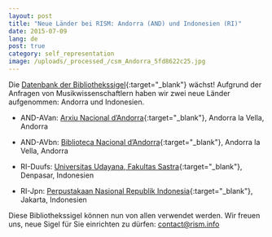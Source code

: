 ```yaml
---
layout: post
title: "Neue Länder bei RISM: Andorra (AND) und Indonesien (RI)"
date: 2015-07-09
lang: de
post: true
category: self_representation
image: /uploads/_processed_/csm_Andorra_5fd8622c25.jpg
---
```



Die [Datenbank der Bibliothekssigel](http://www.rism.info/de/sigla.html){:target="_blank"} wächst! Aufgrund der Anfragen von Musikwissenschaftlern haben wir zwei neue Länder aufgenommen: Andorra und Indonesien.



- AND-AVan: [Arxiu Nacional d’Andorra](http://www.cultura.ad/arxiu-nacional-andorra){:target="_blank"}, Andorra la Vella, Andorra

- AND-AVbn: [Biblioteca Nacional d’Andorra](http://www.cultura.ad/biblioteca-nacional-2){:target="_blank"}, Andorra la Vella, Andorra

- RI-Duufs: [Universitas Udayana, Fakultas Sastra](http://www.fs.unud.ac.id/ind/){:target="_blank"}, Denpasar, Indonesien

- RI-Jpn: [Perpustakaan Nasional Republik Indonesia](http://www.pnri.go.id/){:target="_blank"}, Jakarta, Indonesien





Diese Bibliothekssigel können nun von allen verwendet werden. Wir freuen uns, neue Sigel für Sie einrichten zu dürfen: [contact@rism.info](mailto:contact@rism.info)





<script type="text/javascript">var switchTo5x=true;</script><script type="text/javascript" src="http://w.sharethis.com/button/buttons.js"></script><script type="text/javascript">stLight.options({publisher: "9b601438-1ce1-49d8-bfd7-9cff5df54c17", doNotHash: false, doNotCopy: false, hashAddressBar: false});</script>
